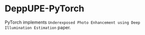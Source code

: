 # DeppUPE-PyTorch
PyTorch implements `Underexposed Photo Enhancement using Deep Illumination Estimation` paper.

